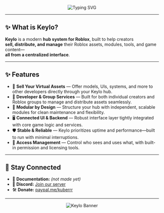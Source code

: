 <!-- Title animation -->
<p align="center">
  <img src="https://readme-typing-svg.demolab.com?font=Fira+Code&size=24&pause=1000&center=true&width=500&lines=Welcome+to+Keylo;Roblox's+Smartest+Hub+System;Sell+and+Distribute+Your+Assets+Easily" alt="Typing SVG" />
</p>

---

## ✨ What is Keylo?

**Keylo** is a modern **hub system for Roblox**, built to help creators  
**sell, distribute, and manage** their Roblox assets, modules, tools, and game content—  
**all from a centralized interface**.

---

## ✨ Features

- 💼 **Sell Your Virtual Assets** — Offer models, UIs, systems, and more to other developers directly through your Keylo hub.
- 🤝 **Developer & Group Services** — Built for both individual creators and Roblox groups to manage and distribute assets seamlessly.
- 🧱 **Modular by Design** — Structure your hub with independent, scalable modules for clean maintenance and flexibility.
- 🖥️ **Connected UI & Backend** — Robust interface layer tightly integrated with core game logic and services.
- 🛡️ **Stable & Reliable** — Keylo prioritizes uptime and performance—built to run with minimal interruptions.
- 🔐 **Access Management** — Control who sees and uses what, with built-in permission and licensing tools.

---

## 📡 Stay Connected

- 📜 **Documentation:** *(not made yet)*
- 🧠 **Discord:** [Join our server](https://discord.gg/gjy3WCGEzJ)
- 🛠️ **Donate:** [paypal.me/kuberrr](https://paypal.me/kuberrr)

---

<!-- Banner at bottom -->
<p align="center">
  <img src="https://media.discordapp.net/attachments/1354537808282517687/1398047274210431027/image.png?ex=6884993c&is=688347bc&hm=c67e6996e075843021106661a3af0f3158952ececd85c2880f1e5070561b5fef&=&format=webp&quality=lossless&width=1032&height=234" alt="Keylo Banner">
</p>
